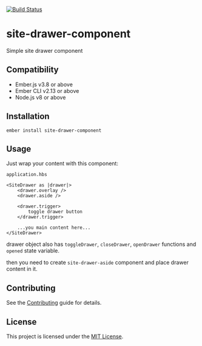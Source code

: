 [![Build Status](https://travis-ci.org/ollar/site-drawer-component.svg?branch=master)](https://travis-ci.org/ollar/site-drawer-component)

site-drawer-component
==============================================================================

Simple site drawer component


Compatibility
------------------------------------------------------------------------------

* Ember.js v3.8 or above
* Ember CLI v2.13 or above
* Node.js v8 or above


Installation
------------------------------------------------------------------------------

```
ember install site-drawer-component
```


Usage
------------------------------------------------------------------------------

Just wrap your content with this component:

`application.hbs`


```
<SiteDrawer as |drawer|>
    <drawer.overlay />
    <drawer.aside />

    <drawer.trigger>
        toggle drawer button
    </drawer.trigger>

    ...you main content here...
</SiteDrawer>
```

drawer object also has `toggleDrawer`, `closeDrawer`, `openDrawer` functions and `opened` state variable.

then you need to create `site-drawer-aside` component and place drawer content in it.

Contributing
------------------------------------------------------------------------------

See the [Contributing](CONTRIBUTING.md) guide for details.


License
------------------------------------------------------------------------------

This project is licensed under the [MIT License](LICENSE.md).
